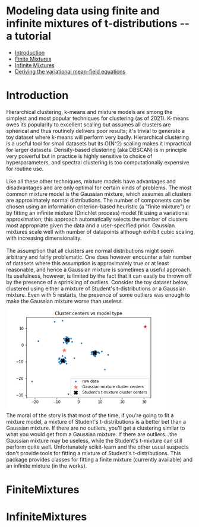 Modeling data using finite and infinite mixtures of t-distributions -- a tutorial
===================

- [Introduction](#Introduction)
- [Finite Mixtures](#FiniteMixtures)
- [Infinite Mixtures](#InfiniteMixtures)
- [Deriving the variational mean-field equations](https://github.com/jlparkI/mix_T/blob/main/Documentation/variational_mean_field.pdf)<br>


# Introduction

Hierarchical clustering, k-means and mixture models are among the simplest and most
popular techniques for clustering (as of 2021). K-means owes its popularity to excellent scaling but
assumes all clusters are spherical and thus routinely delivers poor results; it's trivial to generate
a toy dataset where k-means will perform very badly. Hierarchical clustering is a useful tool for
small datasets but its O(N^2) scaling makes it impractical for larger datasets. Density-based
clustering (aka DBSCAN) is in principle very powerful but in practice is highly sensitive to choice
of hyperparameters, and spectral clustering is too computationally expensive for routine use.
<br><br>
Like all these other techniques, mixture models have advantages and disadvantages and are only optimal
for certain kinds of problems. The most common mixture model is the Gaussian mixture,
which assumes all clusters are approximately normal distributions. The number of components can 
be chosen using an information criterion-based heuristic (a "finite mixture") 
or by fitting an infinite mixture (Dirichlet process) model fit using a variational 
approximation; this approach automatically selects the number of
clusters most appropriate given the data and a user-specified prior. Gaussian mixtures scale
well with number of datapoints although exhibit cubic scaling with increasing dimensionality.
<br><br>
The assumption that all clusters are normal distributions might seem arbitrary and fairly problematic.
One does however encounter a fair number of datasets where this assumption is approximately true or
at least reasonable, and hence a Gaussian mixture is sometimes a useful approach. Its usefulness,
however, is limited by the fact that it can easily be thrown off by the presence of a sprinkling of
outliers. Consider the toy dataset below, clustered using either a mixture of Student's t-distributions
or a Gaussian mixture. Even with 5 restarts, the presence of some outliers was enough to make the 
Gaussian mixture worse than useless.
<br>
![mixture_comp](https://github.com/jlparkI/mix_T/blob/main/Documentation/STM_vs_GMM.png)
<br>
The moral of the story is that most of the time, if you're going to fit a mixture model,
a mixture of Student's t-distributions is a better bet than a Gaussian mixture. If there are no
outliers, you'll get a clustering similar to what you would get from a Gaussian mixture. If there
are outliers...the Gaussian mixture may be useless, while the Student's t-mixture can still perform
quite well. Unfortunately scikit-learn and the other usual suspects don't provide tools for fitting
a mixture of Student's t-distributions. This package provides classes for fitting a finite mixture
(currently available) and an infinite mixture (in the works).

# FiniteMixtures


# InfiniteMixtures


